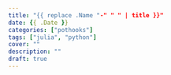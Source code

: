 ```yaml
---
title: "{{ replace .Name "-" " " | title }}"
date: {{ .Date }}
categories: ["pothooks"]
tags: ["julia", "python"]
cover: ""
description: ""
draft: true
---
```


